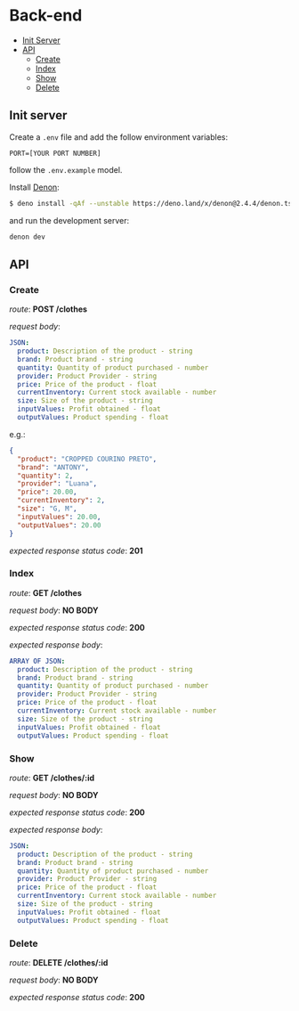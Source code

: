 # Back-end
- [Init Server](#init-server)
- [API](#api)
  - [Create](#create)
  - [Index](#index)
  - [Show](#show)
  - [Delete](#delete)
## Init server
Create a `.env` file and add the follow environment variables:
```dotenv
PORT=[YOUR PORT NUMBER]
```
follow the `.env.example` model.

Install [Denon](https://deno.land/x/denon):
```bash
$ deno install -qAf --unstable https://deno.land/x/denon@2.4.4/denon.ts
```
and run the development server:
```bash
denon dev
```

## API

### Create
_route_: **POST /clothes**

_request body_:
```yml
JSON:
  product: Description of the product - string 
  brand: Product brand - string
  quantity: Quantity of product purchased - number
  provider: Product Provider - string
  price: Price of the product - float
  currentInventory: Current stock available - number
  size: Size of the product - string
  inputValues: Profit obtained - float
  outputValues: Product spending - float
```
e.g.:
```json
{
  "product": "CROPPED COURINO PRETO",
  "brand": "ANTONY",
  "quantity": 2,
  "provider": "Luana", 
  "price": 20.00, 
  "currentInventory": 2, 
  "size": "G, M", 
  "inputValues": 20.00, 
  "outputValues": 20.00
}
```

_expected response status code_: **201**

### Index
_route_: **GET /clothes**

_request body_: **NO BODY**

_expected response status code_: **200**

_expected response body_:
```yml
ARRAY OF JSON:
  product: Description of the product - string 
  brand: Product brand - string
  quantity: Quantity of product purchased - number
  provider: Product Provider - string
  price: Price of the product - float
  currentInventory: Current stock available - number
  size: Size of the product - string
  inputValues: Profit obtained - float
  outputValues: Product spending - float
```

### Show
_route_: **GET /clothes/:id**

_request body_: **NO BODY**

_expected response status code_: **200**

_expected response body_:
```yml
JSON:
  product: Description of the product - string 
  brand: Product brand - string
  quantity: Quantity of product purchased - number
  provider: Product Provider - string
  price: Price of the product - float
  currentInventory: Current stock available - number
  size: Size of the product - string
  inputValues: Profit obtained - float
  outputValues: Product spending - float
```
### Delete
_route_: **DELETE /clothes/:id**

_request body_: **NO BODY**

_expected response status code_: **200**
